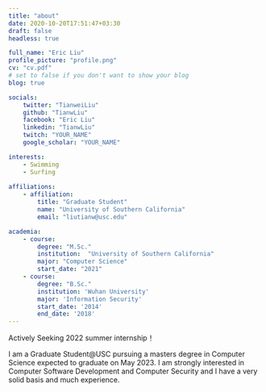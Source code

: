 ```yaml
---
title: "about"
date: 2020-10-20T17:51:47+03:30
draft: false
headless: true

full_name: "Eric Liu"
profile_picture: "profile.png"
cv: "cv.pdf"
# set to false if you don't want to show your blog
blog: true

socials:
    twitter: "TianweiLiu"
    github: "TianwLiu"
    facebook: "Eric Liu"
    linkedin: "TianwLiu"
    twitch: "YOUR_NAME"
    google_scholar: "YOUR_NAME"

interests:
    - Swimming
    - Surfing
    
affiliations:
    - affiliation:
        title: "Graduate Student"
        name: "University of Southern California"
        email: "liutianw@usc.edu"

academia:
    - course:
        degree: "M.Sc."
        institution:  "University of Southern California"
        major: "Computer Science"
        start_date: "2021"
    - course:
        degree: "B.Sc."
        institution: 'Wuhan University'
        major: 'Information Security'
        start_date: '2014'
        end_date: '2018'
---
```


Actively Seeking 2022 summer internship！

I am a Graduate Student@USC pursuing a masters degree in Computer Science expected to graduate on May 2023. I am strongly interested in Computer Software Development and Computer Security and I have a very solid basis and much experience.


[1]: ahadsfsa.com
